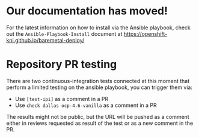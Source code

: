 # Our documentation has moved!

For the latest information on how to install via the Ansible playbook, check out the `Ansible-Playbook-Install` document at <https://openshift-kni.github.io/baremetal-deploy/>

# Repository PR testing

There are two continuous-integration tests connected at this moment that perform a limited testing on the ansible playbook, you can trigger them via:

- Use `[test-ipi]` as a comment in a PR
- Use `check dallas ocp-4.6-vanilla` as a comment in a PR

The results might not be public, but the URL will be pushed as a comment either in reviews requested as result of the test or as a new comment in the PR.
